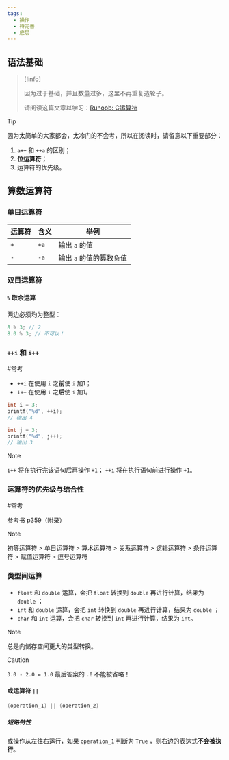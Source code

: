 ```yaml
---
tags:
  - 操作
  - 待完善
  - 底层
---
```

## 语法基础

> [!info] 
> 
> 因为过于基础，并且数量过多，这里不再重复造轮子。
> 
> 请阅读这篇文章以学习：[Runoob: C运算符](https://www.runoob.com/cprogramming/c-operators.html)

> [!tip] 
> 因为太简单的大家都会，太冷门的不会考，所以在阅读时，请留意以下重要部分：
> 1. `a++` 和 `++a` 的区别；
> 2. **位运算符**；
> 3. 运算符的优先级。

## 算数运算符

### 单目运算符

| 运算符 | 含义   | 举例             |
| --- | ---- | -------------- |
| `+` | `+a` | 输出 `a` 的值      |
| `-` | `-a` | 输出 `a` 的值的算数负值 |
### 双目运算符

#### `%` 取余运算

两边必须均为整型：

```c
8 % 3; // 2
8.0 % 3; // 不可以！
```

### `++i` 和 `i++`

#常考

- `++i` 在使用 `i` 之**前**使 `i` 加1；
- `i++` 在使用 `i` 之**后**使 `i` 加1。


```c
int i = 3;
printf("%d", ++i);
// 输出 4

int j = 3;
printf("%d", j++);
// 输出 3
```

> [!note] 
> `i++` 将在执行完该语句后再操作 `+1`；
> `++i` 将在执行语句前进行操作 `+1`。

### 运算符的优先级与结合性

#常考 

参考书 p359（附录）

> [!note] 
> 初等运算符 > 单目运算符 > 算术运算符 > 关系运算符 > 逻辑运算符 > 条件运算符 > 赋值运算符 > 逗号运算符

### 类型间运算

- `float` 和 `double` 运算，会把 `float` 转换到 `double` 再进行计算，结果为 `double` ；
- `int` 和 `double` 运算，会把 `int` 转换到 `double` 再进行计算，结果为 `double` ；
- `char` 和 `int` 运算，会把 `char` 转换到 `int` 再进行计算，结果为 `int`。 

> [!note] 
> 总是向储存空间更大的类型转换。


>[!caution] 
>`3.0 - 2.0 = 1.0` 最后答案的 `.0` 不能被省略！

#### 或运算符 `||`

```c
(operation_1) || (operation_2)
```

##### 短路特性

或操作从左往右运行，如果 `operation_1` 判断为 `True` ，则右边的表达式**不会被执行**。